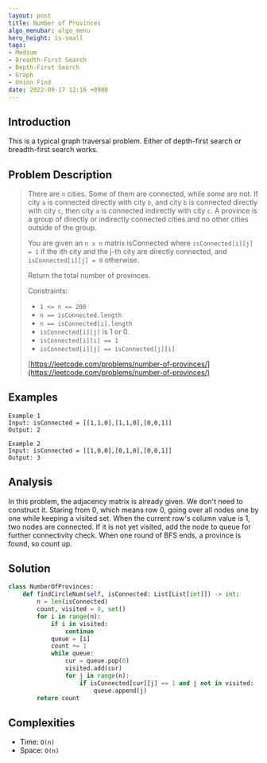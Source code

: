 ```yaml
---
layout: post
title: Number of Provinces
algo_menubar: algo_menu
hero_height: is-small
tags:
- Medium
- Breadth-First Search
- Depth-First Search
- Graph
- Union Find
date: 2022-09-17 12:16 +0900
---
```

## Introduction
This is a typical graph traversal problem. Either of depth-first search or breadth-first search works.

## Problem Description
> There are `n` cities. Some of them are connected, while some are not.
> If city `a` is connected directly with city `b`, and city `b` is connected directly with city `c`,
> then city `a` is connected indirectly with city `c`.
> A province is a group of directly or indirectly connected cities and
> no other cities outside of the group.
>
> You are given an `n x n` matrix isConnected where `isConnected[i][j] = 1` if the ith city and
> the j-th city are directly connected, and `isConnected[i][j] = 0` otherwise.
>
> Return the total number of provinces.
>
> Constraints:
> - `1 <= n <= 200`
> - `n == isConnected.length`
> - `n == isConnected[i].length`
> - `isConnected[i][j]` is 1 or 0.
> - `isConnected[i][i] == 1`
> - `isConnected[i][j] == isConnected[j][i]`
>
> [https://leetcode.com/problems/number-of-provinces/](https://leetcode.com/problems/number-of-provinces/)

## Examples
```
Example 1
Input: isConnected = [[1,1,0],[1,1,0],[0,0,1]]
Output: 2
```

```
Example 2
Input: isConnected = [[1,0,0],[0,1,0],[0,0,1]]
Output: 3
```

## Analysis
In this problem, the adjacency matrix is already given.
We don't need to construct it.
Staring from 0, which means row 0, going over all nodes one by one while keeping a visited set.
When the current row's column value is 1, two nodes are connected.
If it is not yet visited, add the node to queue for further connectivity check.
When one round of BFS ends, a province is found, so count up.

## Solution
```python
class NumberOfProvinces:
    def findCircleNum(self, isConnected: List[List[int]]) -> int:
        n = len(isConnected)
        count, visited = 0, set()
        for i in range(n):
            if i in visited:
                continue
            queue = [i]
            count += 1
            while queue:
                cur = queue.pop(0)
                visited.add(cur)
                for j in range(n):
                    if isConnected[cur][j] == 1 and j not in visited:
                        queue.append(j)
        return count
```

## Complexities
- Time: `O(n)`
- Space: `O(n)`
 
